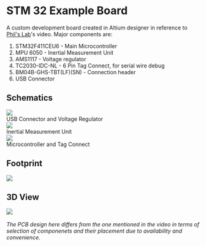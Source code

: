 # STM 32 Example Board
A custom development board created in Altium designer in reference to <a href = "https://www.youtube.com/watch?v=PMEpQZ90f34">Phil's Lab</a>'s video.
Major components are:
<ol>
  <li>STM32F411CEU6 - Main Microcontroller</li>
  <li>MPU 6050 - Inertial Measurement Unit</li>
  <li>AMS1117 -  Voltage regulator</li>
  <li>TC2030-IDC-NL - 6 Pin Tag Connect, for serial wire debug</li>
  <li>BM04B-GHS-TBT(LF)(SN) - Connection header</li>
  <li>USB Connector</li>
</ol>

<h2>Schematics</h2>
<img src = "https://github.com/jyotissh/STM32_ExampleBoard/assets/43207029/a09b7b46-ef7a-42ac-ab84-69c65e40cbb7"> <br/> USB Connector and Voltage Regulator <br/>
<img src = "https://github.com/jyotissh/STM32_ExampleBoard/assets/43207029/e66ef69d-c4e8-4f5a-b94d-99e1f4a518c5"> <br/> Inertial Measurement Unit <br/>
<img src = "https://github.com/jyotissh/STM32_ExampleBoard/assets/43207029/04d1fc1e-a467-408e-98ae-9889aa1af1a6"> <br/> Microcontroller and Tag Connect <br/>
<h2>Footprint</h2>
<img src = "https://github.com/jyotissh/STM32_ExampleBoard/assets/43207029/d07230a4-fdd2-4f3c-bc96-583fe2de9a62">
<h2>3D View</h2>
<img src = "https://github.com/jyotissh/STM32_ExampleBoard/assets/43207029/568b90a6-ff24-4eeb-b85d-db51a7ad4285">

<br/>
<br/>
<footer>
<i>The PCB design here differs from the one mentioned in the video in terms of selection of componenets and their placement due to availability and convenience.</i>
</footer>
